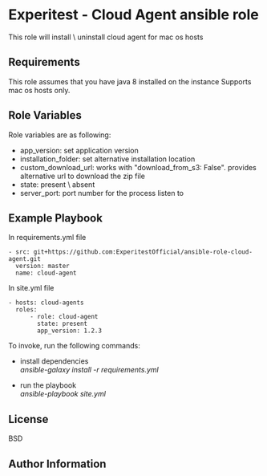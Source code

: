 Experitest - Cloud Agent ansible role
=========

This role will install \ uninstall cloud agent for mac os hosts

Requirements
------------

This role assumes that you have java 8 installed on the instance
Supports mac os hosts only.

Role Variables
--------------

Role variables are as following:
  - app_version: set application version
  - installation_folder: set alternative installation location
  - custom_download_url: works with "download_from_s3: False". provides alternative url to download the zip file
  - state: present \ absent
  - server_port: port number for the process listen to

Example Playbook
----------------

In requirements.yml file

    - src: git+https://github.com:ExperitestOfficial/ansible-role-cloud-agent.git
      version: master
      name: cloud-agent


In site.yml file

    - hosts: cloud-agents
      roles:
          - role: cloud-agent
            state: present
            app_version: 1.2.3

To invoke, run the following commands:

- install dependencies \
  *ansible-galaxy install -r requirements.yml*

- run the playbook \
  *ansible-playbook site.yml*


License
-------

BSD

Author Information
------------------

